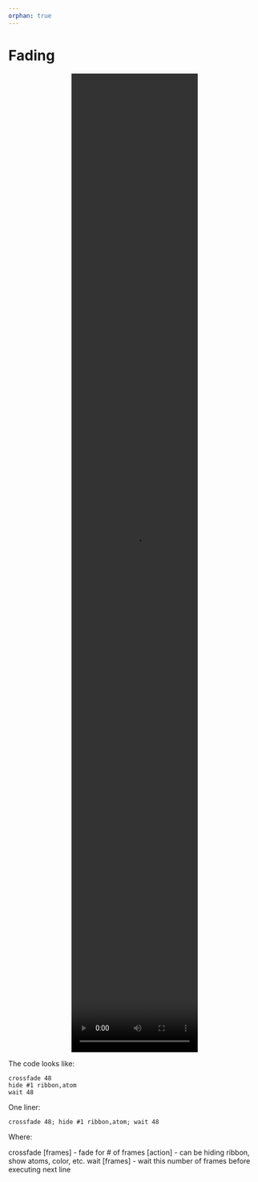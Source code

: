 ```yaml
---
orphan: true
---
```


# Fading








<center><video src="../../_static/chimerax_fade_cas9.mp4" width="50%" height="50%" center controls>
</video></center>




The code looks like:

```
crossfade 48
hide #1 ribbon,atom
wait 48
```

One liner:

```
crossfade 48; hide #1 ribbon,atom; wait 48
```

Where:

crossfade [frames] - fade for # of frames
[action] - can be hiding ribbon, show atoms, color, etc.
wait [frames] - wait this number of frames before executing next line


```python

```
